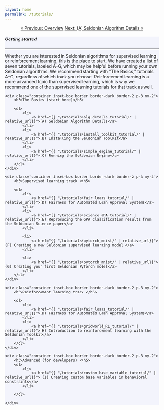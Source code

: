 ```yaml
---
layout: home
permalink: /tutorials/
---
```


<div class="container mt-4" align="center">
    <a href="{{ "/overview/" | relative_url }}" class="btn btn-primary">&laquo; Previous: Overview</a>
    <a href="{{ "/tutorials/alg_details_tutorial/" | relative_url }}" class="btn btn-primary">Next: (A) Seldonian Algorithm Details &raquo;</a>
</div>

<!-- Main Container -->
<div class="container p-3 my-4 border" style="background-color: #f3f4fc;">
    <h5 class="mb-3"><b>Getting started</b></h5>
    <hr class="my-4">
    <p>Whether you are interested in Seldonian algorithms for supervised learning or reinforcement learning, this is the place to start. We have created a list of seven tutorials, labeled A–G, which may be helpful before running your own Seldonian algorithms. We recommend starting with "The Basics," tutorials A–C, regardless of which track you choose. Reinforcement learning is a more advanced topic than supervised learning, which is why we recommend one of the supervised learning tutorials for that track as well.</p>

    <div class="container inset-box border border-dark border-2 p-3 my-2">
        <h5>The Basics (start here)</h5>

        <ol>
            <li>
                <a href="{{ "/tutorials/alg_details_tutorial/" | relative_url}}">(A) Seldonian Algorithm Details</a>
            </li>
            <li>
                <a href="{{ "/tutorials/install_toolkit_tutorial/" | relative_url}}">(B) Installing the Seldonian Toolkit</a>
            </li>
            <li>
                <a href="{{ "/tutorials/simple_engine_tutorial/" | relative_url}}">(C) Running the Seldonian Engine</a>
            </li>
        </ol>
    </div>

    <div class="container inset-box border border-dark border-2 p-3 my-2">
        <h5>Supervised learning track </h5>

        <ol>
            <li>
                <a href="{{ "/tutorials/fair_loans_tutorial/" | relative_url}}">(D) Fairness for Automated Loan Approval Systems</a>
            </li>
            <li>
                <a href="{{ "/tutorials/science_GPA_tutorial/" | relative_url}}">(E) Reproducing the GPA classification results from the Seldonian Science paper</a>
            </li>

            <li>
                <a href="{{ "/tutorials/pytorch_mnist/" | relative_url}}">(F) Creating a new Seldonian supervised learning model </a>
            </li> 

            <li>
                <a href="{{ "/tutorials/pytorch_mnist/" | relative_url}}">(G) Creating your first Seldonian PyTorch model</a>
            </li> 
        </ol>
    </div>

    <div class="container inset-box border border-dark border-2 p-3 my-2">
        <h5>Reinforcement learning track </h5>

        <ol>
            <li>
                <a href="{{ "/tutorials/fair_loans_tutorial/" | relative_url}}">(D) Fairness for Automated Loan Approval Systems</a>
            </li>
            <li>
                <a href="{{ "/tutorials/gridworld_RL_tutorial/" | relative_url}}">(H) Introduction to reinforcement learning with the Seldonian Toolkit</a>
            </li>
        </ol>
    </div>

    <div class="container inset-box border border-dark border-2 p-3 my-2">
        <h5>Advanced (for developers) </h5>
        <ol>
            <li>
                <a href="{{ "/tutorials/custom_base_variable_tutorial/" | relative_url}}"> (I) Creating custom base variables in behavioral constraints</a>
            </li>
        
        </ol>

    </div>
</div>